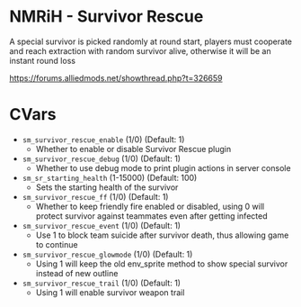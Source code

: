 # NMRiH - Survivor Rescue
A special survivor is picked randomly at round start, players must cooperate and reach extraction with random survivor alive, otherwise it will be an instant round loss

https://forums.alliedmods.net/showthread.php?t=326659

# CVars

- `sm_survivor_rescue_enable` (1/0) (Default: 1)
  - Whether to enable or disable Survivor Rescue plugin
- `sm_survivor_rescue_debug` (1/0) (Default: 1)
  - Whether to use debug mode to print plugin actions in server console
- `sm_sr_starting_health` (1-15000) (Default: 100)
  - Sets the starting health of the survivor
- `sm_survivor_rescue_ff` (1/0) (Default: 1)
  - Whether to keep friendly fire enabled or disabled, using 0 will protect survivor against teammates even after getting infected
- `sm_survivor_rescue_event` (1/0) (Default: 1)
  - Use 1 to block team suicide after survivor death, thus allowing game to continue
- `sm_survivor_rescue_glowmode` (1/0) (Default: 1)
  - Using 1 will keep the old env_sprite method to show special survivor instead of new outline
- `sm_survivor_rescue_trail` (1/0) (Default: 1)
  - Using 1 will enable survivor weapon trail
